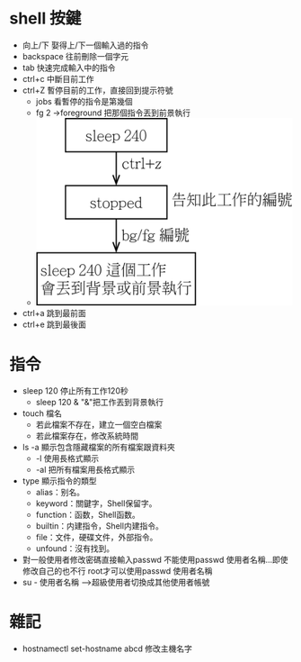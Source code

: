 # shell 按鍵
* 向上/下 娶得上/下一個輸入過的指令
* backspace 往前刪除一個字元
* tab 快速完成輸入中的指令
* ctrl+c 中斷目前工作
* ctrl+Z 暫停目前的工作，直接回到提示符號
  * jobs 看暫停的指令是第幾個
  * fg 2 ->foreground 把那個指令丟到前景執行
  * ![image](https://github.com/peter8995/Linux-Class/blob/108-2/media/ctrl%2Bz.png)
* ctrl+a 跳到最前面
* ctrl+e 跳到最後面

# 指令
* sleep 120 停止所有工作120秒
  * sleep 120 & "&"把工作丟到背景執行
* touch 檔名 
  * 若此檔案不存在，建立一個空白檔案
  * 若此檔案存在，修改系統時間
* ls -a 顯示包含隱藏檔案的所有檔案跟資料夾
  * -l 使用長格式顯示
  * -al 把所有檔案用長格式顯示
* type 顯示指令的類型
  * alias：别名。
  * keyword：關鍵字，Shell保留字。
  * function：函数，Shell函数。
  * builtin：内建指令，Shell内建指令。
  * file：文件，硬碟文件，外部指令。
  * unfound：沒有找到。
* 對一般使用者修改密碼直接輸入passwd
不能使用passwd 使用者名稱...即使修改自己的也不行
root才可以使用passwd 使用者名稱
* su - 使用者名稱 —>超級使用者切換成其他使用者帳號

# 雜記
* hostnamectl set-hostname abcd 修改主機名字
